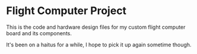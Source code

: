 # Flight Computer Project

This is the code and hardware design files for my custom flight computer board and its components.

It's been on a haitus for a while, I hope to pick it up again sometime though.
